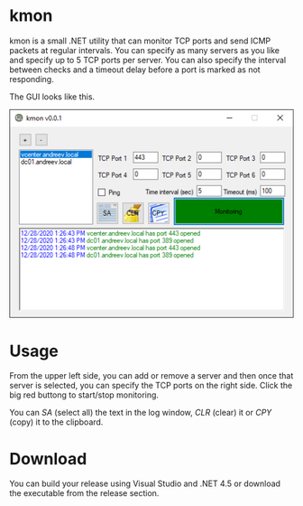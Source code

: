 # kmon

kmon is a small .NET utility that can monitor TCP ports and send ICMP packets at regular intervals.
You can specify as many servers as you like and specify up to 5 TCP ports per server.
You can also specify the interval between checks and a timeout delay before a port is marked as not responding.

The GUI looks like this. 

![kmon](kmon.png)

# Usage

From the upper left side, you can add or remove a server and then once that server is selected, you can specify the TCP ports on the right side. Click the big red buttong to start/stop monitoring.

You can *SA* (select all) the text in the log window, *CLR* (clear) it or *CPY* (copy) it to the clipboard.

# Download

You can build your release using Visual Studio and .NET 4.5 or download the executable from the release section.